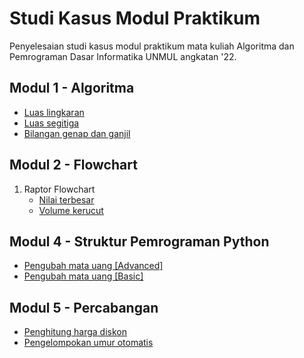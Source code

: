 # Studi Kasus Modul Praktikum
Penyelesaian studi kasus modul praktikum mata kuliah Algoritma dan Pemrograman Dasar Informatika UNMUL angkatan '22.

## Modul 1 - Algoritma
- [Luas lingkaran](https://github.com/nabilsaragih/studiKasus/blob/main/Modul%201/luasLingkaran.py "Luas lingkaran")
- [Luas segitiga](https://github.com/nabilsaragih/studiKasus/blob/main/Modul%201/luasSegitiga.py "Luas segitiga")
- [Bilangan genap dan ganjil](https://github.com/nabilsaragih/studiKasus/blob/main/Modul%201/evenOdd.py "Bilangan genap dan ganjil")

## Modul 2 - Flowchart
1. Raptor Flowchart
    - [Nilai terbesar](https://github.com/nabilsaragih/studiKasus/blob/main/Modul%202/nilaiTerbesar.rap "Nilai terbesar")
    - [Volume kerucut](https://github.com/nabilsaragih/studiKasus/blob/main/Modul%202/volumeKerucut.rap "Volume kerucut")

## Modul 4 - Struktur Pemrograman Python
- [Pengubah mata uang \[Advanced\]](https://github.com/nabilsaragih/studiKasus/blob/main/Modul%204/currencyConverter.py "Pengubah mata uang \[Advanced\]")
- [Pengubah mata uang \[Basic\]](https://github.com/nabilsaragih/studiKasus/blob/main/Modul%204/currencyConverter2.py "Pengubah mata uang \[Basic\]")

## Modul 5 - Percabangan
- [Penghitung harga diskon](https://github.com/nabilsaragih/studiKasus/blob/main/Modul%205/violetDiscount.py "Penghitung harga diskon")
- [Pengelompokan umur otomatis](https://github.com/nabilsaragih/studiKasus/blob/main/Modul%205/umurOtomatis.py "Pengelompokan umur otomatis")
